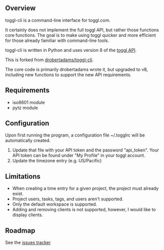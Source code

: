Overview
--------

toggl-cli is a command-line interface for toggl.com.

It certainly does not implement the full toggl API, but rather those functions
core functions. The goal is to make using toggl quicker and more
efficient for those already familiar with command-line tools.

toggl-cli is written in Python and uses version 8 of the [toggl API](https://github.com/toggl/toggl_api_docs).

This is forked from [drobertadams/toggl-cli](https://github.com/drobertadams/toggl-cli).

The core code is primarily drobertadams wrote it, but upgraded to v8, including new functions to support the new API requirements.


Requirements
------------

* iso8601 module
* pytz module

Configuration
-------------

Upon first running the program, a configuration file ~/.togglrc will be automatically created. 

1. Update that file with your API token and the password "api_token". Your API token can be found under "My Profile" in your toggl account.
2. Update the timezone entry (e.g. US/Pacific)

Limitations
-----------

* When creating a time entry for a given project, the project must already
  exist.
* Project users, tasks, tags, and users aren't supported.
* Only the default workspace is supported.
* Adding and removing clients is not supported, however, I would like to display clients.

Roadmap
-------

See the [issues tracker](https://github.com/beauraines/toggl-cli/issues)
